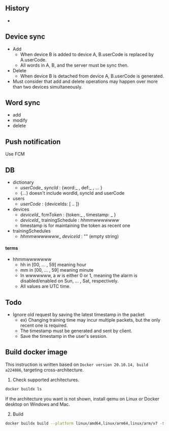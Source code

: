 ## History

- 

## Device sync

- Add
  - When device B is added to device A, B.userCode is replaced by A.userCode.
  - All words in A, B, and the server must be sync then.
- Delete
  - When device B is detached from device A, B.userCode is generated.
- Must consider that add and delete operations may happen over more than two devices simultaneously.



## Word sync

- add
- modify
- delete

## Push notification

Use FCM

## DB

- dictionary
  - *userCode*_ *syncId* : {word:_ , def:_ , ... }
  - {...} doesn't include wordId, syncId and userCode
- users
  - *userCode* : {deviceIds: [ .. ]}
- devices
  - *deviceId*_ fcmToken : {token:_ , timestamp: _ }
  - *deviceId*_ trainingSchedule :  *hhmmwwwwwww*
  - timestamp is for maintaining the token as recent one
- trainingSchedules
  - *hhmmwwwwwww*_ *deviceId* : "" (empty string)

#### terms

- hhmmwwwwwww
  - hh in [00, ... , 59] meaning hour
  - mm in [00, ... , 59] meaning minute
  - In wwwwwww, a *w* is either 0 or 1, meaning the alarm is disabled/enabled on Sun, ... , Sat, respectively.
  - All values are UTC time.

## Todo

- Ignore old request by saving the latest timestamp in the packet
  - ex) Changing training time may incur multiple packets, but the only recent one is required.
  - The timestamp must be generated and sent by client.
  - Save the timestamp in the user's session.

## Build docker image

This instruction is written based on `Docker version 20.10.14, build a224086`, targeting cross-architecture.

1. Check supported architectures.

```bash
docker buildx ls
```

If the architecture you want is not shown, install qemu on Linux or Docker desktop on Windows and Mac.

2. Build

```bash
docker buildx build --platform linux/amd64,linux/arm64,linux/arm/v7 -t molehair/annoyer2server:latest . --push
```